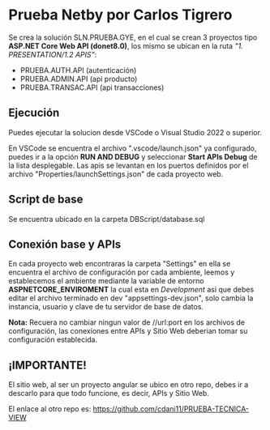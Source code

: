 # Prueba Netby por Carlos Tigrero

Se crea la solución SLN.PRUEBA.GYE, en el cual se crean 3 proyectos tipo **ASP.NET Core Web API (donet8.0)**, los mismo se ubican en la ruta *"1. PRESENTATION/1.2 APIS"*:

* PRUEBA.AUTH.API (autenticación)
* PRUEBA.ADMIN.API (api producto)
* PRUEBA.TRANSAC.API (api transacciones)

## Ejecución

Puedes ejecutar la solucion desde VSCode o Visual Studio 2022 o superior.

En VSCode se encuentra el archivo ".vscode/launch.json" ya configurado, puedes ir a la opción **RUN AND DEBUG** y seleccionar **Start APIs Debug** de la lista desplegable. Las apis se levantan en los puertos definidos por el archivo "Properties/launchSettings.json" de cada proyecto web.

## Script de base

Se encuentra ubicado en la carpeta DBScript/database.sql

## Conexión base y APIs

En cada proyecto web encontraras la carpeta "Settings" en ella se encuentra el archivo de configuración por cada ambiente, leemos y establecemos el ambiente mediante la variable de entorno **ASPNETCORE_ENVIROMENT** la cual esta en *Development* asi que debes editar el archivo terminado en dev "appsettings-dev.json", solo cambia la instancia, usuario y clave de tu servidor de base de datos.

**Nota:** Recuera no cambiar ningun valor de //url:port en los archivos de configuración, las conexiones entre APIs y Sitio Web deberian tomar su configuración establecida.

## ¡IMPORTANTE!

El sitio web, al ser un proyecto angular se ubico en otro repo, debes ir a descarlo para que todo funcione, es decir, APIs y Sitio Web.

El enlace al otro repo es: https://github.com/cdani11/PRUEBA-TECNICA-VIEW
